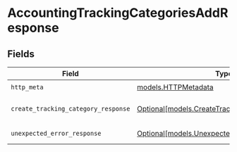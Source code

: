 # AccountingTrackingCategoriesAddResponse


## Fields

| Field                                                                                          | Type                                                                                           | Required                                                                                       | Description                                                                                    |
| ---------------------------------------------------------------------------------------------- | ---------------------------------------------------------------------------------------------- | ---------------------------------------------------------------------------------------------- | ---------------------------------------------------------------------------------------------- |
| `http_meta`                                                                                    | [models.HTTPMetadata](../models/httpmetadata.md)                                               | :heavy_check_mark:                                                                             | N/A                                                                                            |
| `create_tracking_category_response`                                                            | [Optional[models.CreateTrackingCategoryResponse]](../models/createtrackingcategoryresponse.md) | :heavy_minus_sign:                                                                             | Tracking category created                                                                      |
| `unexpected_error_response`                                                                    | [Optional[models.UnexpectedErrorResponse]](../models/unexpectederrorresponse.md)               | :heavy_minus_sign:                                                                             | Unexpected error                                                                               |